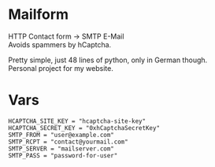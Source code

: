 # Mailform

HTTP Contact form -> SMTP E-Mail  
Avoids spammers by hCaptcha.

Pretty simple, just 48 lines of python, only in German though.  
Personal project for my website.

# Vars
```
HCAPTCHA_SITE_KEY = "hcaptcha-site-key"
HCAPTCHA_SECRET_KEY = "0xhCaptchaSecretKey"
SMTP_FROM = "user@example.com"
SMTP_RCPT = "contact@yourmail.com"
SMTP_SERVER = "mailserver.com"
SMTP_PASS = "password-for-user"
```
